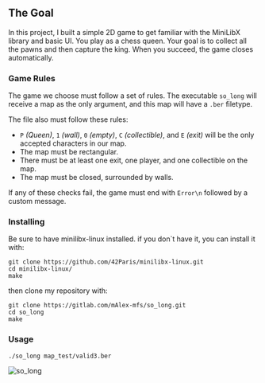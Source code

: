 ## The Goal
In this project, I built a simple 2D game to get familiar with the MiniLibX library and basic UI. You play as a chess queen. Your goal is to collect all the pawns and then capture the king. When you succeed, the game closes automatically.

### Game Rules
The game we choose must follow a set of rules. The executable ``so_long`` will receive a map as the only argument, and this map will have a ``.ber`` filetype.

The file also must follow these rules:
- ``P`` *(Queen)*, ``1`` *(wall)*, ``0`` *(empty)*, ``C`` *(collectible)*, and ``E`` *(exit)* will be the only accepted characters in our map.
- The map must be rectangular.
- There must be at least one exit, one player, and one collectible on the map.
- The map must be closed, surrounded by walls.

If any of these checks fail, the game must end with ``Error\n`` followed by a custom message.


### Installing
Be sure to have minilibx-linux installed.
if you don`t have it, you can install it with:
```shell
git clone https://github.com/42Paris/minilibx-linux.git
cd minilibx-linux/
make
```

then clone my repository with:
```shell
git clone https://gitlab.com/mAlex-mfs/so_long.git
cd so_long
make
```

### Usage
```shell
./so_long map_test/valid3.ber
```

![so_long](https://github.com/user-attachments/assets/ebf44455-5938-4867-87d3-7fe867c120f2)
